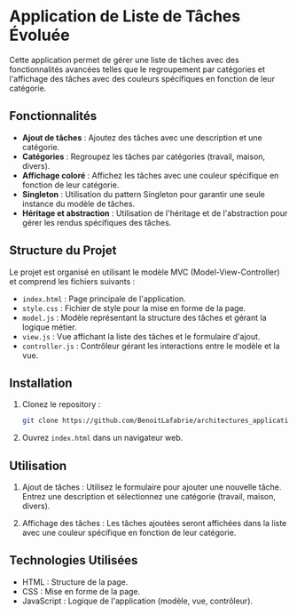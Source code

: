 # Application de Liste de Tâches Évoluée

Cette application permet de gérer une liste de tâches avec des fonctionnalités avancées telles que le regroupement par catégories et l'affichage des tâches avec des couleurs spécifiques en fonction de leur catégorie.

## Fonctionnalités

- **Ajout de tâches** : Ajoutez des tâches avec une description et une catégorie.
- **Catégories** : Regroupez les tâches par catégories (travail, maison, divers).
- **Affichage coloré** : Affichez les tâches avec une couleur spécifique en fonction de leur catégorie.
- **Singleton** : Utilisation du pattern Singleton pour garantir une seule instance du modèle de tâches.
- **Héritage et abstraction** : Utilisation de l'héritage et de l'abstraction pour gérer les rendus spécifiques des tâches.

## Structure du Projet

Le projet est organisé en utilisant le modèle MVC (Model-View-Controller) et comprend les fichiers suivants :

- `index.html` : Page principale de l'application.
- `style.css` : Fichier de style pour la mise en forme de la page.
- `model.js` : Modèle représentant la structure des tâches et gérant la logique métier.
- `view.js` : Vue affichant la liste des tâches et le formulaire d'ajout.
- `controller.js` : Contrôleur gérant les interactions entre le modèle et la vue.

## Installation

1. Clonez le repository :
   ```bash
   git clone https://github.com/BenoitLafabrie/architectures_applicatives_TP2.git
   ```
2. Ouvrez `index.html` dans un navigateur web.

## Utilisation

1. Ajout de tâches : Utilisez le formulaire pour ajouter une nouvelle tâche. Entrez une description et sélectionnez une catégorie (travail, maison, divers).

2. Affichage des tâches : Les tâches ajoutées seront affichées dans la liste avec une couleur spécifique en fonction de leur catégorie.

## Technologies Utilisées

- HTML : Structure de la page.
- CSS : Mise en forme de la page.
- JavaScript : Logique de l'application (modèle, vue, contrôleur).
